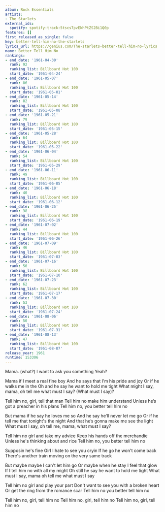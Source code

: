 ```yaml
---
album: Rock Essentials
artists:
- The Starlets
external_ids:
  spotify: spotify:track:5tscs7pvEkhPtZS2Bi1Q0p
features: []
first_released_as_single: false
key: better-tell-him-no-the-starlets
lyrics_url: https://genius.com/The-starlets-better-tell-him-no-lyrics
name: Better Tell Him No
rankings:
- end_date: '1961-04-30'
  rank: 92
  ranking_list: Billboard Hot 100
  start_date: '1961-04-24'
- end_date: '1961-05-07'
  rank: 86
  ranking_list: Billboard Hot 100
  start_date: '1961-05-01'
- end_date: '1961-05-14'
  rank: 82
  ranking_list: Billboard Hot 100
  start_date: '1961-05-08'
- end_date: '1961-05-21'
  rank: 79
  ranking_list: Billboard Hot 100
  start_date: '1961-05-15'
- end_date: '1961-05-28'
  rank: 64
  ranking_list: Billboard Hot 100
  start_date: '1961-05-22'
- end_date: '1961-06-04'
  rank: 54
  ranking_list: Billboard Hot 100
  start_date: '1961-05-29'
- end_date: '1961-06-11'
  rank: 49
  ranking_list: Billboard Hot 100
  start_date: '1961-06-05'
- end_date: '1961-06-18'
  rank: 40
  ranking_list: Billboard Hot 100
  start_date: '1961-06-12'
- end_date: '1961-06-25'
  rank: 38
  ranking_list: Billboard Hot 100
  start_date: '1961-06-19'
- end_date: '1961-07-02'
  rank: 44
  ranking_list: Billboard Hot 100
  start_date: '1961-06-26'
- end_date: '1961-07-09'
  rank: 46
  ranking_list: Billboard Hot 100
  start_date: '1961-07-03'
- end_date: '1961-07-16'
  rank: 50
  ranking_list: Billboard Hot 100
  start_date: '1961-07-10'
- end_date: '1961-07-23'
  rank: 62
  ranking_list: Billboard Hot 100
  start_date: '1961-07-17'
- end_date: '1961-07-30'
  rank: 53
  ranking_list: Billboard Hot 100
  start_date: '1961-07-24'
- end_date: '1961-08-06'
  rank: 50
  ranking_list: Billboard Hot 100
  start_date: '1961-07-31'
- end_date: '1961-08-13'
  rank: 47
  ranking_list: Billboard Hot 100
  start_date: '1961-08-07'
release_year: 1961
runtime: 153306
---
```

Mama. (what?) I want to ask you something
Yeah?

Mama if I meet a real fine boy
And he says that I'm his pride and joy
Or if he walks me in the
Oh and he say he want to hold me tight
What might I say, mama, oh tell me what must I say? (What must I say)?

Tell him no, girl, tell that man
Tell him no make him understand
Unless he’s got a preacher in his plans
Tell him no, you better tell him no

But mama if he say he loves me so
And he say he'll never let me go
Or if he tell me that tonight's the night
And that he’s gonna make me see the light
What must I say, oh tell me, mama, what must I say?

Tell him no girl and take my advice
Keep his hands off the merchandie
Unless he's thinking about and rice
Tell him no, you better tell him no

Supposin he's fine
Girl I hate to see you cryin
If he go he won't come back
There's another train moving on the very same track

But maybe maybe I can't let him go
Or maybe when he stay I feel that glow
If I tell him no with all my might
Oh still he say he want to hold me tight
What must I say, mama oh tell me what must I say

Tell him no girl and play your part
Don't want to see you with a broken heart
Or get the ring from the romance scar
Tell him no you better tell him no

Tell him no, girl, tell him no
Tell him no, girl, tell him no
Tell him no, girl, tell him no
